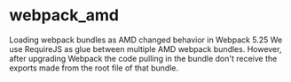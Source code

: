 # webpack_amd
Loading webpack bundles as AMD changed behavior in Webpack 5.25
We use RequireJS as glue between multiple AMD webpack bundles.
However, after upgrading Webpack the code pulling in the bundle don't receive the exports made from the root file of that bundle.
